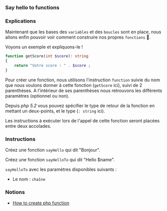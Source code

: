 ### Say hello to functions

### Explications

Maintenant que les bases des `variables` et des `boucles` sont en place, nous allons enfin pouvoir voir comment construire nos propres `fonctions` 👀.

Voyons un exemple et expliquons-le !

```php
function getScore(int $score): string
{
    return "Votre score : " . $score ;
}
```

Pour créer une fonction, nous utilisons l'instruction `function` suivie du nom que nous voulons donner à cette fonction (`getScore` ici), suivi de 2 parenthèses. A l'intérieur de ses parenthèses nous retrouvons les différents paramètres (optionnel ou non).

Depuis _php 5.2_ vous pouvez spécifier le type de retour de la fonction en mettant un deux-points, et le type (`: string` ici).

Les instructions à exécuter lors de l'appel de cette fonction seront placées entre deux accolades.

### Instructions

Créez une fonction `sayHello` qui dit "Bonjour".

Créez une fonction `sayHelloTo` qui dit "Hello $name".

`sayHelloTo` avec les paramètres disponibles suivants :
- Le nom : `chaîne`

### Notions

- [How to create php function](https://www.w3schools.com/php/php_functions.asp)